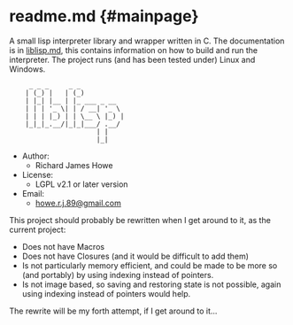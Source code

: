 readme.md {#mainpage}
=========

A small lisp interpreter library and wrapper written in C. The documentation 
is in [liblisp.md][], this contains information on how to build and run the
interpreter. The project runs (and has been tested under) Linux and Windows.


         _ _ _     _ _           
        | (_) |   | (_)          
        | |_| |__ | |_ ___ _ __  
        | | | '_ \| | / __| '_ \ 
        | | | |_) | | \__ \ |_) |
        |_|_|_.__/|_|_|___/ .__/ 
                          | |    
                          |_|    


* Author:
  - Richard James Howe
* License:
  - LGPL v2.1 or later version
* Email:
  - <howe.r.j.89@gmail.com>

This project should probably be rewritten when I get around to it, as the
current project:

* Does not have Macros
* Does not have Closures (and it would be difficult to add them)
* Is not particularly memory efficient, and could be made to be more
so (and portably) by using indexing instead of pointers.
* Is not image based, so saving and restoring state is not possible,
again using indexing instead of pointers would help.

The rewrite will be my forth attempt, if I get around to it...

[liblisp.md]: liblisp.md
